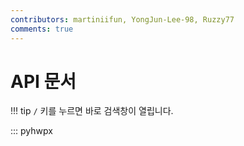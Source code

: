 ```yaml
---
contributors: martiniifun, YongJun-Lee-98, Ruzzy77
comments: true
---
```


# API 문서

!!! tip
    `/` 키를 누르면 바로 검색창이 열립니다.

::: pyhwpx
